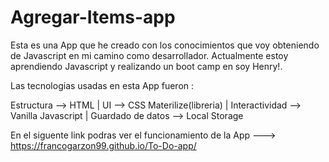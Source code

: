 # Agregar-Items-app

Esta es una App que he creado con los conocimientos que voy obteniendo de Javascript en mi camino como desarrollador.
Actualmente estoy aprendiendo Javascript y realizando un boot camp en soy Henry!.

Las tecnologias usadas en esta App fueron :

Estructura --> HTML |
UI --> CSS Materilize(libreria) | 
Interactividad --> Vanilla Javascript |
Guardado de datos --> Local Storage

En el siguente link podras ver el funcionamiento de la App ---> https://francogarzon99.github.io/To-Do-app/
